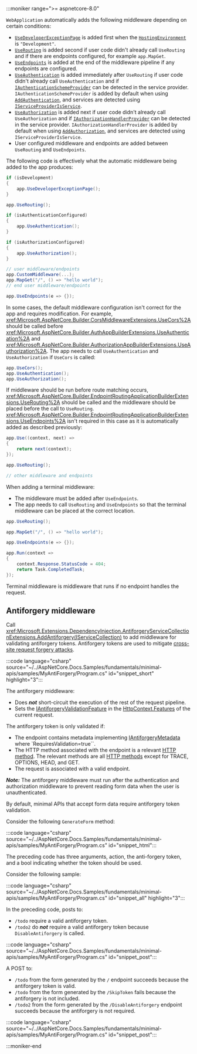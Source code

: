 :::moniker range=">= aspnetcore-8.0"

`WebApplication` automatically adds the following middleware depending on certain conditions:
* [`UseDeveloperExceptionPage`](/dotnet/api/microsoft.aspnetcore.diagnostics.developerexceptionpagemiddleware) is added first when the [`HostingEnvironment`](xref:fundamentals/environments) is `"Development"`.
* [`UseRouting`](/dotnet/api/microsoft.aspnetcore.builder.endpointroutingapplicationbuilderextensions.userouting) is added second if user code didn't already call `UseRouting` and if there are endpoints configured, for example `app.MapGet`.
* [`UseEndpoints`](/dotnet/api/microsoft.aspnetcore.builder.endpointroutingapplicationbuilderextensions.useendpoints) is added at the end of the middleware pipeline if any endpoints are configured.
* [`UseAuthentication`](/dotnet/api/microsoft.aspnetcore.builder.authappbuilderextensions.useauthentication) is added immediately after `UseRouting` if user code didn't already call `UseAuthentication` and if [`IAuthenticationSchemeProvider`](/dotnet/api/microsoft.aspnetcore.authentication.iauthenticationschemeprovider) can be detected in the service provider. `IAuthenticationSchemeProvider` is added by default when using [`AddAuthentication`](/dotnet/api/microsoft.extensions.dependencyinjection.authenticationservicecollectionextensions.addauthentication), and services are detected using [`IServiceProviderIsService`](/dotnet/api/microsoft.extensions.dependencyinjection.iserviceproviderisservice).
* [`UseAuthorization`](/dotnet/api/microsoft.aspnetcore.builder.authorizationappbuilderextensions.useauthorization) is added next if user code didn't already call `UseAuthorization` and if [`IAuthorizationHandlerProvider`](/dotnet/api/microsoft.aspnetcore.authorization.iauthorizationhandlerprovider) can be detected in the service provider. `IAuthorizationHandlerProvider` is added by default when using [`AddAuthorization`](/dotnet/api/microsoft.extensions.dependencyinjection.authenticationservicecollectionextensions.addauthentication), and services are detected using `IServiceProviderIsService`.
* User configured middleware and endpoints are added between `UseRouting` and `UseEndpoints`.

The following code is effectively what the automatic middleware being added to the app produces:

```csharp
if (isDevelopment)
{
    app.UseDeveloperExceptionPage();
}

app.UseRouting();

if (isAuthenticationConfigured)
{
    app.UseAuthentication();
}

if (isAuthorizationConfigured)
{
    app.UseAuthorization();
}

// user middleware/endpoints
app.CustomMiddleware(...);
app.MapGet("/", () => "hello world");
// end user middleware/endpoints

app.UseEndpoints(e => {});
```

In some cases, the default middleware configuration isn't correct for the app and requires modification. For example, <xref:Microsoft.AspNetCore.Builder.CorsMiddlewareExtensions.UseCors%2A> should be called before <xref:Microsoft.AspNetCore.Builder.AuthAppBuilderExtensions.UseAuthentication%2A> and <xref:Microsoft.AspNetCore.Builder.AuthorizationAppBuilderExtensions.UseAuthorization%2A>. The app needs to call `UseAuthentication` and `UseAuthorization` if `UseCors` is called:

```csharp
app.UseCors();
app.UseAuthentication();
app.UseAuthorization();
```

If middleware should be run before route matching occurs, <xref:Microsoft.AspNetCore.Builder.EndpointRoutingApplicationBuilderExtensions.UseRouting%2A> should be called and the middleware should be placed before the call to `UseRouting`. <xref:Microsoft.AspNetCore.Builder.EndpointRoutingApplicationBuilderExtensions.UseEndpoints%2A> isn't required in this case as it is automatically added as described previously:

```csharp
app.Use((context, next) =>
{
    return next(context);
});

app.UseRouting();

// other middleware and endpoints
```

When adding a terminal middleware:

* The middleware must be added after `UseEndpoints`.
* The app needs to call `UseRouting` and `UseEndpoints` so that the terminal middleware can be placed at the correct location.
```csharp
app.UseRouting();

app.MapGet("/", () => "hello world");

app.UseEndpoints(e => {});

app.Run(context =>
{
    context.Response.StatusCode = 404;
    return Task.CompletedTask;
});
```

Terminal middleware is middleware that runs if no endpoint handles the request.

## Antiforgery middleware

Call <xref:Microsoft.Extensions.DependencyInjection.AntiforgeryServiceCollectionExtensions.AddAntiforgery(IServiceCollection)> to add middleware for validating antiforgery tokens. Antiforgery tokens are used to mitigate [cross-site request forgery attacks](xref:security/anti-request-forgery).

:::code language="csharp" source="~/../AspNetCore.Docs.Samples/fundamentals/minimal-apis/samples/MyAntiForgery/Program.cs" id="snippet_short" highlight="3":::

The antiforgery middleware:

* Does ***not*** short-circuit the execution of the rest of the request pipeline.
* Sets the [IAntiforgeryValidationFeature](https://source.dot.net/#Microsoft.AspNetCore.Http.Features/IAntiforgeryValidationFeature.cs,33a7a0e106f11c6f) in the [HttpContext.Features](xref:Microsoft.AspNetCore.Http.HttpContext.Features) of the current request.

The antiforgery token is only validated if:

* The endpoint contains metadata implementing [IAntiforgeryMetadata](https://source.dot.net/#Microsoft.AspNetCore.Http.Abstractions/Metadata/IAntiforgeryMetadata.cs,5f49d4d07fc58320) where `RequiresValidation=true``.
* The HTTP method associated with the endpoint is a relevant [HTTP method](https://developer.mozilla.org/docs/Web/HTTP/Methods). The relevant methods are all [HTTP methods](https://developer.mozilla.org/docs/Web/HTTP/Methods) except for TRACE, OPTIONS, HEAD, and GET.
* The request is associated with a valid endpoint.

***Note:*** The antiforgery middleware must run after the authentication and authorization middleware to prevent reading form data when the user is unauthenticated.

By default, minimal APIs that accept form data require antiforgery token validation.

Consider the following `GenerateForm` method:

:::code language="csharp" source="~/../AspNetCore.Docs.Samples/fundamentals/minimal-apis/samples/MyAntiForgery/Program.cs" id="snippet_html":::

The preceding code has three arguments, action, the anti-forgery token, and a bool indicating whether the token should be used.

Consider the following sample:

:::code language="csharp" source="~/../AspNetCore.Docs.Samples/fundamentals/minimal-apis/samples/MyAntiForgery/Program.cs" id="snippet_all" highlight="3":::

In the preceding code, posts to:

* `/todo` require a valid antiforgery token.
* `/todo2` do ***not*** require a valid antiforgery token because `DisableAntiforgery` is called.

:::code language="csharp" source="~/../AspNetCore.Docs.Samples/fundamentals/minimal-apis/samples/MyAntiForgery/Program.cs" id="snippet_post":::

A POST to:

* `/todo` from the form generated by the `/` endpoint succeeds because the antiforgery token is valid.
* `/todo` from the form generated by the `/SkipToken` fails because the antiforgery is not included.
* `/todo2` from the form generated by the `/DisableAntiforgery` endpoint succeeds because the antiforgery is not required.

:::code language="csharp" source="~/../AspNetCore.Docs.Samples/fundamentals/minimal-apis/samples/MyAntiForgery/Program.cs" id="snippet_post":::

:::moniker-end
